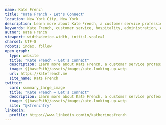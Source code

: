 ```yaml
---
name: Kate French
title: "Kate French - Let's Connect"
location: New York City, New York
description: Learn more about Kate French, a customer service professional with extensive experience in hospitality and administration.
keywords: Kate French, customer service, hospitality, administration, event coordination, New York City
author: Kate French
viewport: width=device-width, initial-scale=1
charset: UTF-8
robots: index, follow
open_graph:
  type: website
  title: "Kate French - Let's Connect"
  description: Learn more about Kate French, a customer service professional with extensive experience in hospitality and administration.
  image: ${basePath}/assets/images/kate-looking-up.webp
  url: https://katefrench.me
  site_name: Kate French
twitter:
  card: summary_large_image
  title: "Kate French – Let's Connect"
  description: Learn more about Kate French, a customer service professional with extensive experience in hospitality and administration.
  image: ${basePath}/assets/images/kate-looking-up.webp
  site: "@kfrenchfry"
linkedin:
  profile: https://www.linkedin.com/in/katherinesfrench
---
```

